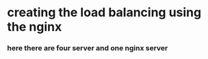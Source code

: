 # creating the load balancing using the nginx 


### here there are four server and one nginx server 